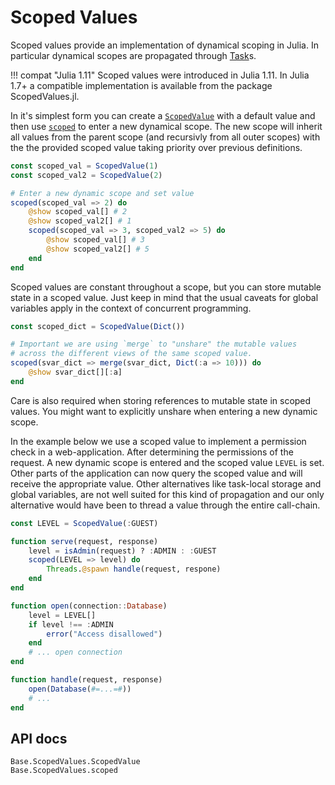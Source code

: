 # Scoped Values

Scoped values provide an implementation of dynamical scoping in Julia.
In particular dynamical scopes are propagated through [Task](@ref)s.

!!! compat "Julia 1.11"
    Scoped values were introduced in Julia 1.11. In Julia 1.7+ a compatible
    implementation is available from the package ScopedValues.jl.

In it's simplest form you can create a [`ScopedValue`](@ref) with a
default value and then use [`scoped`](@ref) to enter a new dynamical
scope. The new scope will inherit all values from the parent scope
(and recursivly from all outer scopes) with the the provided scoped
value taking priority over previous definitions.

```julia
const scoped_val = ScopedValue(1)
const scoped_val2 = ScopedValue(2)

# Enter a new dynamic scope and set value
scoped(scoped_val => 2) do
    @show scoped_val[] # 2
    @show scoped_val2[] # 1
    scoped(scoped_val => 3, scoped_val2 => 5) do
        @show scoped_val[] # 3
        @show scoped_val2[] # 5
    end
end
```

Scoped values are constant throughout a scope, but you can store mutable
state in a scoped value. Just keep in mind that the usual caveats
for global variables apply in the context of concurrent programming.

```julia
const scoped_dict = ScopedValue(Dict())

# Important we are using `merge` to "unshare" the mutable values
# across the different views of the same scoped value.
scoped(svar_dict => merge(svar_dict, Dict(:a => 10))) do
    @show svar_dict[][:a]
end
```

Care is also required when storing references to mutable state in scoped
values. You might want to explicitly unshare when entering a new dynamic scope.


In the example below we use a scoped value to implement a permission check in
a web-application. After determining the permissions of the request.
A new dynamic scope is entered and the scoped value `LEVEL` is set.
Other parts of the application can now query the scoped value and will receive
the appropriate value. Other alternatives like task-local storage and global variables,
are not well suited for this kind of propagation and our only alternative would have
been to thread a value through the entire call-chain.

```julia
const LEVEL = ScopedValue(:GUEST)

function serve(request, response)
    level = isAdmin(request) ? :ADMIN : :GUEST
    scoped(LEVEL => level) do
        Threads.@spawn handle(request, respone)
    end
end

function open(connection::Database)
    level = LEVEL[]
    if level !== :ADMIN
        error("Access disallowed")
    end
    # ... open connection
end

function handle(request, response)
    open(Database(#=...=#))
    # ...
end
```

## API docs

```@docs
Base.ScopedValues.ScopedValue
Base.ScopedValues.scoped
```
